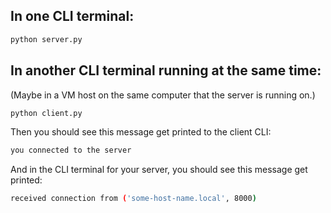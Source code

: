 ## In one CLI terminal:

```bash
python server.py
```

## In another CLI terminal running at the same time:

(Maybe in a VM host on the same computer that the server is running on.)

```bash
python client.py
```

Then you should see this message get printed to the client CLI:

```bash
you connected to the server
```

And in the CLI terminal for your server, you should see this message get printed:

```bash
received connection from ('some-host-name.local', 8000)
```
